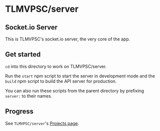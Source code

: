 # TLMVPSC/server
## Socket.io Server 

This is TLMVPSC's socket.io server, the very core of the app.

## Get started
`cd` into this directory to work on TLMVPSC/server.

Run the `start` npm script to start the server in development mode and the `build` npm script to build the API server for production.

You can also run these scripts from the parent directory by prefixing `server:` to their names.

## Progress
See `TLMVPSC/server`'s [Projects page](https://github.com/hickatheworlds/TLMVPSC/projects/3).